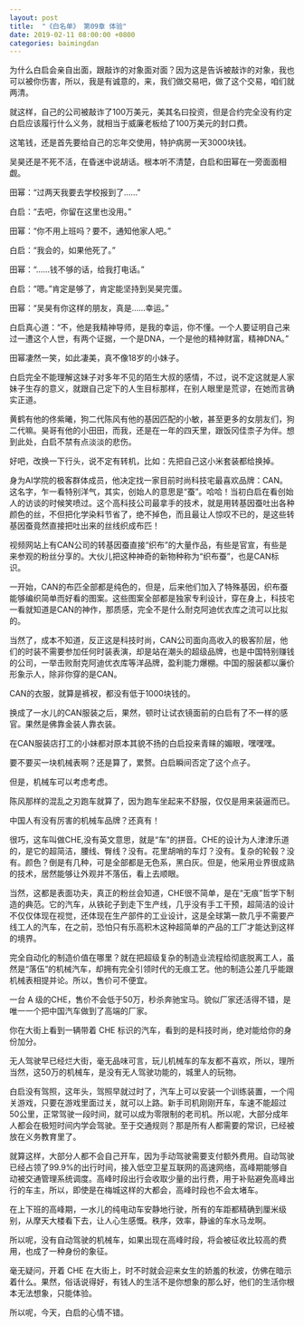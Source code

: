 ```yaml
---
layout: post
title:  "《白名单》 第09章 体验"
date: 2019-02-11 08:00:00 +0800
categories: baimingdan
---
```

为什么白启会亲自出面，跟敲诈的对象面对面？因为这是告诉被敲诈的对象，我也可以被你伤害，所以，我是有诚意的，来，我们做交易吧，做了这个交易，咱们就两清。

就这样，自己的公司被敲诈了100万美元，美其名曰投资，但是合约完全没有约定白启应该履行什么义务，就相当于威廉老板给了100万美元的封口费。

这笔钱，还是首先要给自己的忘年交使用，特护病房一天3000块钱。

吴昊还是不死不活，在昏迷中说胡话。根本听不清楚，白启和田幂在一旁面面相觑。

田幂：“过两天我要去学校报到了……”

白启：“去吧，你留在这里也没用。”

田幂：“你不用上班吗？要不，通知他家人吧。”

白启：“我会的，如果他死了。”

田幂：“……钱不够的话，给我打电话。”

白启：“嗯。”肯定是够了，肯定能坚持到吴昊完蛋。

田幂：“吴昊有你这样的朋友，真是……幸运。”

白启真心道：“不，他是我精神导师，是我的幸运，你不懂。一个人要证明自己来过一遭这个人世，有两个证据，一个是DNA，一个是他的精神财富，精神DNA。”

田幂凄然一笑，如此凄美，真不像18岁的小妹子。

白启完全不能理解这妹子对多年不见的陌生大叔的感情，不过，说不定这就是人家妹子生存的意义，就跟自己定下的人生目标那样，在别人眼里是荒谬，在她而言确实正道。

黄鹤有他的佟紫曦，狗二代陈风有他的基因匹配的小敏，甚至更多的女朋友们，狗二代嘛。昊哥有他的小田田，而我，还是在一年的四天里，跟饭冈佳柰子为伴。想到此处，白启不禁有点淡淡的悲伤。

好吧，改换一下行头，说不定有转机，比如：先把自己这小米套装都给换掉。

身为AI学院的极客群体成员，他决定找一家目前时尚科技宅最喜欢品牌：CAN。这名字，乍一看特别洋气，其实，创始人的意思是“蚕”。哈哈！当初白启在看创始人的访谈的时候笑喷过。这个高科技公司最拿手的技术，就是用转基因蚕吐出各种颜色的丝，不但把化学染料节省了，绝不掉色，而且最让人惊叹不已的，是这些转基因蚕竟然直接把吐出来的丝线织成布匹！

视频网站上有CAN公司的转基因蚕直接“织布”的大量作品，有些是官宣，有些是来参观的粉丝分享的。大伙儿把这种神奇的新物种称为“织布蚕”，也是CAN标识。

一开始，CAN的布匹全部都是纯色的，但是，后来他们加入了特殊基因，织布蚕能够编织简单而好看的图案。这些图案全部都是独家专利设计，穿在身上，科技宅一看就知道是CAN的神作，那质感，完全不是什么耐克阿迪优衣库之流可以比拟的。

当然了，成本不知道，反正这是科技时尚，CAN公司面向高收入的极客阶层，他们的时装不需要参加任何时装表演，却是站在潮头的超级品牌，也是中国特别赚钱的公司，一举击败耐克阿迪优衣库等洋品牌，盈利能力爆棚。中国的服装都以廉价形象示人，除非你穿的是CAN。

CAN的衣服，就算是裤衩，都没有低于1000块钱的。

换成了一水儿的CAN服装之后，果然，顿时让试衣镜面前的白启有了不一样的感官。果然是佛靠金装人靠衣装。

在CAN服装店打工的小妹都对原本其貌不扬的白启投来青睐的媚眼，嘿嘿嘿。

要不要买一块机械表啊？还是算了，累赘。白启瞬间否定了这个点子。

但是，机械车可以考虑考虑。

陈风那样的混乱之刃跑车就算了，因为跑车坐起来不舒服，仅仅是用来装逼而已。

中国人有没有厉害的机械车品牌？还真有！

很巧，这车叫做CHE,没有英文意思，就是“车”的拼音。CHE的设计为人津津乐道的，是它的超简洁，腰线、臀线？没有。花里胡哨的车灯？没有。复杂的轮毂？没有。颜色？倒是有几种，可是全部都是无色系，黑白灰。但是，他采用业界很成熟的技术，居然能够让外观并不落伍，看上去顺眼。

当然，这都是表面功夫，真正的粉丝会知道，CHE很不简单，是在“无痕”哲学下制造的典范。它的汽车，从铁砣子到走下生产线，几乎没有手工干预，超简洁的设计不仅仅体现在视觉，还体现在生产部件的工业设计，这是全球第一款几乎不需要产线工人的汽车，在之前，恐怕只有乐高积木这种超简单的产品的工厂才能达到这样的境界。

完全自动化的制造价值在哪里？就在把超级复杂的制造业流程给彻底脱离工人，虽然是“落伍”的机械汽车，却拥有完全引领时代的无痕工艺。他的制造公差几乎能跟机械表相提并论。所以，售价可不便宜。

一台 A 级的CHE，售价不会低于50万，秒杀奔驰宝马。貌似厂家还活得不错，是唯一一个把中国汽车做到了高端的厂家。

你在大街上看到一辆带着 CHE 标识的汽车，看到的是科技时尚，绝对能给你的身份加分。

无人驾驶早已经烂大街，毫无品味可言，玩儿机械车的车友都不喜欢，所以，理所当然，这50万的机械车，是没有无人驾驶功能的，城里人的玩物。

白启没有驾照，这年头，驾照早就过时了，汽车上可以安装一个训练装置，一个闯关游戏，只要在游戏里面过关，就可以上路。新手司机刚刚开车，车速不能超过50公里，正常驾驶一段时间，就可以成为零限制的老司机。所以呢，大部分成年人都会在极短时间内学会驾驶。至于交通规则？那是所有人都需要的常识，已经被放在义务教育里了。

就算这样，大部分人都不会自己开车，因为手动驾驶需要支付额外费用。自动驾驶已经占领了99.9%的出行时间，接入低空卫星互联网的高速网络，高峰期能够自动被交通管理系统调度。高峰时段出行会收取少量的出行费，用于补贴避免高峰出行的车主，所以，即使是在梅城这样的大都会，高峰时段也不会太堵车。

在上下班的高峰期，一水儿的纯电动车安静地行驶，所有的车距都精确到厘米级别，从摩天大楼看下去，让人心生感慨。秩序，效率，静谧的车水马龙啊。

所以呢，没有自动驾驶的机械车，如果出现在高峰时段，将会被征收比较高的费用，也成了一种身份的象征。

毫无疑问，开着 CHE 在大街上，时不时就会迎来女生的娇羞的秋波，仿佛在暗示着什么。果然，俗话说得好，有钱人的生活不是你想象的那么好，他们的生活你根本无法想象，只能体验。

所以呢，今天，白启的心情不错。
